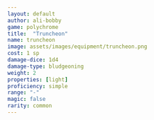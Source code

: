 ```yaml
---
layout: default
author: ali-bobby
game: polychrome
title:  "Truncheon"
name: truncheon
image: assets/images/equipment/truncheon.png
cost: 1 sp
damage-dice: 1d4
damage-type: bludgeoning
weight: 2
properties: [light]
proficiency: simple
range: "-"
magic: false
rarity: common
---
```

